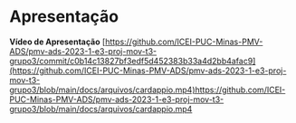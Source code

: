# Apresentação

**Vídeo de Apresentação**
[https://github.com/ICEI-PUC-Minas-PMV-ADS/pmv-ads-2023-1-e3-proj-mov-t3-grupo3/commit/c0b14c13827bf3edf5d452383b33a4d2bb4afac9](https://github.com/ICEI-PUC-Minas-PMV-ADS/pmv-ads-2023-1-e3-proj-mov-t3-grupo3/blob/main/docs/arquivos/cardappio.mp4)https://github.com/ICEI-PUC-Minas-PMV-ADS/pmv-ads-2023-1-e3-proj-mov-t3-grupo3/blob/main/docs/arquivos/cardappio.mp4
